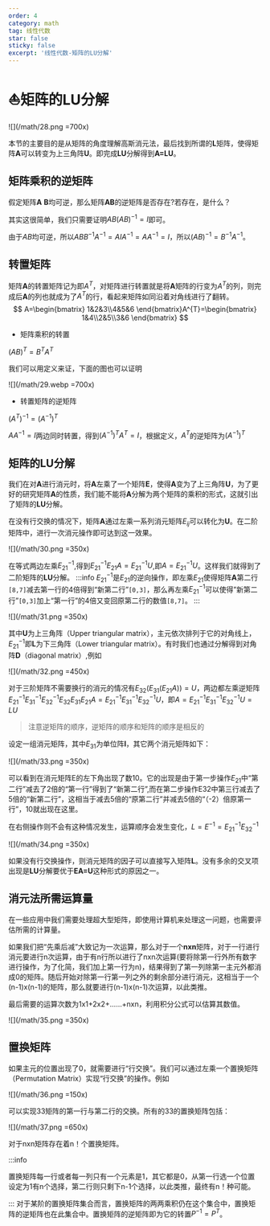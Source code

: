 ```yaml
---
order: 4
category: math
tag: 线性代数
star: false
sticky: false
excerpt: '线性代数-矩阵的LU分解'
---
```


# :boat:矩阵的LU分解

![](/math/28.png =700x)

本节的主要目的是从矩阵的角度理解高斯消元法，最后找到所谓的**L**矩阵，使得矩阵**A**可以转变为上三角阵**U**。即完成**LU**分解得到**A=LU**。

## 矩阵乘积的逆矩阵
假定矩阵**A** **B**均可逆，那么矩阵**AB**的逆矩阵是否存在?若存在，是什么？

其实这很简单，我们只需要证明$AB(AB)^{-1}=I$即可。

由于$AB$均可逆，所以$ABB^{-1}A^{-1}=AIA^{-1}=AA^{-1}=I$，所以$(AB)^{-1}=B^{-1}A^{-1}$。

## 转置矩阵
矩阵**A**的转置矩阵记为即$A^{T}$，对矩阵进行转置就是将**A**矩阵的行变为$A^{T}$的列，则完成后**A**的列也就成为了$A^{T}$的行，看起来矩阵如同沿着对角线进行了翻转。
$$
A=\begin{bmatrix} 1&2&3\\4&5&6 \end{bmatrix}A^{T}=\begin{bmatrix} 1&4\\2&5\\3&6 \end{bmatrix}
$$

- 矩阵乘积的转置 

$(AB)^{T}=B^{T}A^{T}$

我们可以用定义来证，下面的图也可以证明

![](/math/29.webp =700x)

- 转置矩阵的逆矩阵

$(A^{T})^{-1}=(A^{-1})^{T}$

$AA^{-1}=I$两边同时转置，得到$(A^{-1})^{T}A^{T}=I$，根据定义，$A^{T}$的逆矩阵为$(A^{-1})^{T}$

## 矩阵的LU分解
我们在对**A**进行消元时，将**A**左乘了一个矩阵**E**，使得**A**变为了上三角阵**U**，为了更好的研究矩阵**A**的性质，我们能不能将**A**分解为两个矩阵的乘积的形式，这就引出了矩阵的**LU**分解。

在没有行交换的情况下，矩阵**A**通过左乘一系列消元矩阵$E_{ij}$可以转化为**U**。在二阶矩阵中，进行一次消元操作即可达到这一效果。

![](/math/30.png =350x)

在等式两边左乘$E^{-1}_{21}$,得到$E^{-1}_{21}E_{21}A=E^{-1}_{21}U$,即$A=E^{-1}_{21}U$。这样我们就得到了二阶矩阵的**LU**分解。
:::info 
$E^{-1}_{21}$是$E_{21}$的逆向操作，即左乘$E_{21}$使得矩阵**A**第二行`[8,7]`减去第一行的4倍得到“新第二行”`[0,3]`，那么再左乘$E^{-1}_{21}$可以使得”新第二行”`[0,3]`加上“第一行”的4倍又变回原第二行的数值`[8,7]`。
:::

![](/math/31.png =350x)

其中**U**为上三角阵（Upper triangular matrix），主元依次排列于它的对角线上，$E^{-1}_{21}$即**L**为下三角阵（Lower triangular matrix）。有时我们也通过分解得到对角阵**D**（diagonal matrix）,例如

![](/math/32.png =450x)

对于三阶矩阵不需要换行的消元的情况有$E_{32}(E_{31}(E_{21}A))=U$，两边都左乘逆矩阵$E_{21}^{-1}E_{31}^{-1}E_{32}^{-1}E_{32}E_{31}E_{21}A=E_{21}^{-1}E_{31}^{-1}E_{32}^{-1}U$，即$A=E_{21}^{-1}E_{31}^{-1}E_{32}^{-1}U=LU$

> 注意逆矩阵的顺序，逆矩阵的顺序和矩阵的顺序是相反的

设定一组消元矩阵，其中$E_{31}$为单位阵**I**，其它两个消元矩阵如下：

![](/math/33.png =350x)

可以看到在消元矩阵E的左下角出现了数10。它的出现是由于第一步操作$E_{21}$中“第二行”减去了2倍的“第一行”得到了“新第二行”,而在第二步操作E32中第三行减去了5倍的“新第二行”，这相当于减去5倍的“原第二行”并减去5倍的“（-2）倍原第一行”，10就出现在这里。

在右侧操作则不会有这种情况发生，运算顺序会发生变化，$L=E^{-1}=E_{21}^{-1}E_{32}^{-1}$

![](/math/34.png =350x)

如果没有行交换操作，则消元矩阵的因子可以直接写入矩阵**L**。没有多余的交叉项出现是**LU**分解要优于**EA=U**这种形式的原因之一。

## 消元法所需运算量
在一些应用中我们需要处理超大型矩阵，即使用计算机来处理这一问题，也需要评估所需的计算量。

如果我们把“先乘后减”大致记为一次运算，那么对于一个**nxn**矩阵，对于一行进行消元要进行n次运算，由于有n行所以进行了nxn次运算(要将除第一行外所有数字进行操作，为了化简，我们加上第一行为n)，结果得到了第一列除第一主元外都消成0的矩阵。随后开始对除第一行第一列之外的剩余部分进行消元，这相当于一个(n-1)x(n-1)的矩阵，那么就要进行(n-1)x(n-1)次运算，以此类推。

最后需要的运算次数为1x1+2x2+……+nxn，利用积分公式可以估算其数值。

![](/math/35.png =350x)

## 置换矩阵
如果主元的位置出现了0，就需要进行“行交换”。我们可以通过左乘一个置换矩阵（Permutation Matrix）实现“行交换”的操作。例如

![](/math/36.png =150x)

可以实现33矩阵的第一行与第二行的交换。所有的33的置换矩阵包括：

![](/math/37.png =650x)

对于nxn矩阵存在着n！个置换矩阵。

:::info

置换矩阵每一行或者每一列只有一个元素是1，其它都是0，从第一行选一个位置设定为1有n个选择，第二行则只剩下n-1个选择，以此类推，最终有n！种可能。

:::
对于某阶的置换矩阵集合而言，置换矩阵的两两乘积仍在这个集合中，置换矩阵的逆矩阵也在此集合中。置换矩阵的逆矩阵即为它的转置$P^{-1}=P^{T}$。



